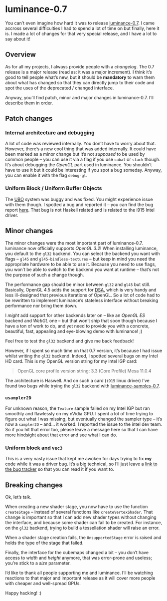 # luminance-0.7

You can’t even imagine how hard it was to release [luminance-0.7](http://hackage.haskell.org/package/luminance-0.7).
I came accross several difficulties I had to spend a lot of time on but finally, here it is. I made
a lot of changes for that very special release, and I have a lot to say about it!

## Overview

As for all my projects, I always provide people with a *changelog*. The 0.7 release is a major 
release (read as: it was a major increment). I think it’s good to tell people what’s new, but it
should be **mandatory** to warn them about what has changed so that they can directly jump to their
code and spot the uses of the deprecated / changed interface.

Anyway, you’ll find patch, minor and major changes in luminance-0.7. I’ll describe them in order.

## Patch changes

### Internal architecture and debugging

A lot of code was reviewed internally. You don’t have to worry about that. However, there’s a new
cool thing that was added internally. It could have been marked as a minor change but it’s not
*supposed* to be used by common people – you can use it via a flag if you use `cabal` or `stack`
though. It’s about debugging the *OpenGL* part used in luminance. You shouldn’t have to use it but
it could be interesting if you spot a bug someday. Anyway, you can enable it with the flag
`debug-gl`.

### Uniform Block / Uniform Buffer Objects

The [UBO](https://www.opengl.org/wiki/Uniform_Buffer_Object) system was buggy and was fixed. You
might experience issue with them though. I spotted a bug and reported it – you can find the bug
report [here](https://bugs.freedesktop.org/show_bug.cgi?id=92909). That bug is not Haskell related
and is related to the i915 Intel driver.

## Minor changes

The minor changes were the most important part of luminance-0.7. luminance now officially supports
*OpenGL 3.2*! When installing luminance, you default to the `gl32` backend. You can select the
backend you want with flags – `gl45` and `gl45-bindless-textures` – but keep in mind you need the
appropriate hardware to be able to use it. Because you need to use flags, you won’t be able to
switch to the backend you want at runtime – that’s not the purpose of such a change though.

The performance gap should be minor between `gl32` and `gl45` but still. Basically, OpenGL 4.5 adds
the support for [DSA](https://www.opengl.org/wiki/Direct_State_Access), which is very handy and less
ill-designed that previous iterations of OpenGL. So a lot of code had to be rewritten to implement
luminance’s stateless interface without breaking performance nor bring them down.

I *might* add support for other backends later on – like an *OpenGL ES* backend and *WebGL* one –
but that won’t ship that soon though because I have a ton of work to do, and yet need to provide you
with a concrete, beautiful, fast, appealing and eye-blowing demo with luminance! ;)

Feel free to test the `gl32` backend and give me back feedback!

However, if I spent so much time on that 0.7 version, it’s because I had issue whilst writing the
`gl32` backend. Indeed, I spotted several bugs on my Intel HD card. This is my OpenGL version string
for my Intel IGP card:

> OpenGL core profile version string: 3.3 (Core Profile) Mesa 11.0.4

The architecture is Haswell. And on such a card (`i915` linux driver) I’ve found two bugs while
trying the `gl32` backend with [luminance-samples-0.7](https://hackage.haskell.org/package/luminance-samples-0.7).

### `usampler2D`

For unknown reason, the `Texture` sample failed on my Intel IGP but ran smoothly and flawlessly on
my nVidia GPU. I spent a lot of time trying to figure out what I was missing, but eventually changed
the sampler type – it’s now a `sampler2D` – and… it worked. I reported the issue to the intel dev
team. So if you hit that error too, please leave a message here so that I can have more hindsight
about that error and see what I can do.

### Uniform block and `vec3`

This is a very nasty issue that kept me awoken for days trying to fix **my** code while it was a
driver bug. It’s a big technical, so I’ll just leave a [link to the bug tracker](https://bugs.freedesktop.org/show_bug.cgi?id=92909)
so that you can read it if you want to.

## Breaking changes

Ok, let’s talk.

When creating a new shader stage, you now have to use the function `createStage` – instead of
several functions like `createVertexShader`. That change is important so that I can add new shader
types without changing the interface, and because some shader can fail to be created. For instance,
on the `gl32` backend, trying to build a tessellation shader will raise an error.

When a shader stage creation fails, the `UnsupportedStage` error is raised and holds the type of the
stage that failed.

Finally, the interface for the cubemaps changed a bit – you don’t have access to *width* and
*height* anymore, that was error-prone and useless; you’re stick to a *size* parameter.

I’d like to thank all people supporting me and luminance. I’ll be watching reactions to that major
and important release as it will cover more people with cheaper and well-spread GPUs.

Happy hacking! :)
